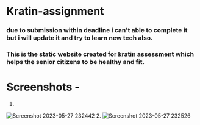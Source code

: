 # Kratin-assignment
### due to submission within deadline i can't able to complete it but i will update it and try to learn new tech also.
### This is the static website created for kratin assessment which helps the senior citizens to be healthy and fit.
# Screenshots -
1.
![Screenshot 2023-05-27 232442](https://github.com/Akshayggit/Kratin-assignment/assets/121675141/581dc377-dc15-4df1-a7fd-b549fd8b5b76)
2.
![Screenshot 2023-05-27 232526](https://github.com/Akshayggit/Kratin-assignment/assets/121675141/ccee587d-2212-44fd-8fb6-61f6a7433dd8)

